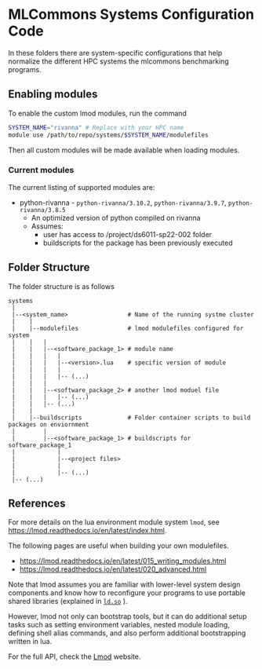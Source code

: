 # MLCommons Systems Configuration Code

In these folders there are system-specific configurations that help normalize the different HPC systems the mlcommons benchmarking programs.

## Enabling modules

To enable the custom lmod modules, run the command

```bash
SYSTEM_NAME="rivanna" # Replace with your HPC name
module use /path/to/repo/systems/$SYSTEM_NAME/modulefiles
```

Then all custom modules will be made available when loading modules.


### Current modules

The current listing of supported modules are:

* python-rivanna - `python-rivanna/3.10.2`, `python-rivanna/3.9.7`, `python-rivanna/3.8.5`
  * An optimized version of python compiled on rivanna
  * Assumes:
    * user has access to /project/ds6011-sp22-002 folder
    * buildscripts for the package has been previously executed

## Folder Structure

The folder structure is as follows

```text
systems
 |
 |--<system_name>                 # Name of the running systme cluster
 |    |
 |    |--modulefiles              # lmod modulefiles configured for system
 |    |   |
 |    |   |--<software_package_1> # module name
 |    |   |   |
 |    |   |   |--<version>.lua    # specific version of module
 |    |   |   |
 |    |   |   |-- (...)
 |    |   |   
 |    |   |--<software_package_2> # another lmod moduel file
 |    |   |   |-- (...)
 |    |   |-- (...)
 |    |
 |    |--buildscripts             # Folder container scripts to build packages on enviornment
 |        |
 |        |--<software_package_1> # buildscripts for software_package_1
 |            |
 |            |--<project files>
 |            |
 |            |-- (...)
 |-- (...)
```

## References

For more details on the lua environment module system `lmod`, see <https://lmod.readthedocs.io/en/latest/index.html>.

The following pages are useful when building your own modulefiles.

* <https://lmod.readthedocs.io/en/latest/015_writing_modules.html>
* <https://lmod.readthedocs.io/en/latest/020_advanced.html>

Note that lmod assumes you are familiar with lower-level system design components and know how to reconfigure your programs to use portable shared libraries (explained in [`ld.so`](https://man7.org/linux/man-pages/man8/ld.so.8.html) ).

However, lmod not only can bootstrap tools, but it can do additional setup tasks such as setting environment variables, nested module loading, defining shell alias commands, and also perform additional bootstrapping written in lua.

For the full API, check the [Lmod](https://lmod.readthedocs.io/en/latest/050_lua_modulefiles.html) website.
